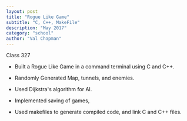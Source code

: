 ```yaml
---
layout: post
title: "Rogue Like Game"
subtitle: "C, C++, MakeFile"
description: "May 2017"
category: "school"
author: "Val Chapman"
---
```

<!-- Start Writing Below in Markdown -->
Class 327

* Built a Rogue Like Game in a command terminal using C and C++.

* Randomly Generated Map, tunnels, and enemies.

* Used Dijkstra's algorithm for AI.

* Implemented saving of games,

* Used makefiles to generate compiled code, and link C and C++ files.

